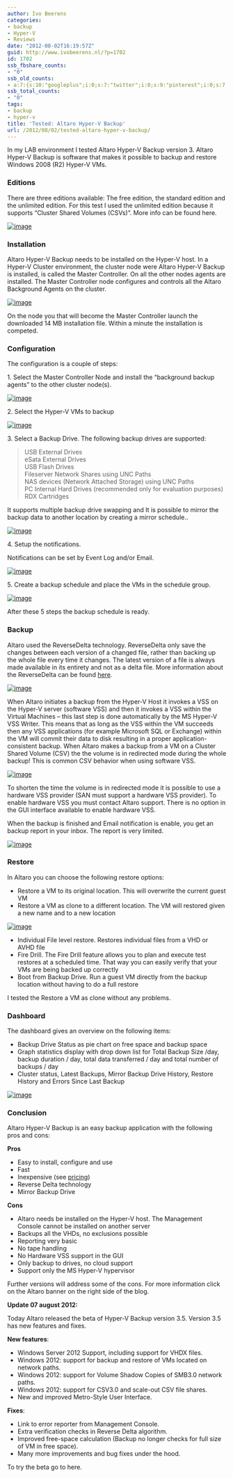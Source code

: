 ```yaml
---
author: Ivo Beerens
categories:
- backup
- Hyper-V
- Reviews
date: "2012-08-02T16:19:57Z"
guid: http://www.ivobeerens.nl/?p=1702
id: 1702
ssb_fbshare_counts:
- "0"
ssb_old_counts:
- a:7:{s:10:"googleplus";i:0;s:7:"twitter";i:0;s:9:"pinterest";i:0;s:7:"fbshare";i:0;s:8:"linkedin";i:0;s:6:"reddit";i:0;s:6:"tumblr";i:0;}
ssb_total_counts:
- "0"
tags:
- backup
- hyper-v
title: 'Tested: Altaro Hyper-V Backup'
url: /2012/08/02/tested-altaro-hyper-v-backup/
---
```


In my LAB environment I tested Altaro Hyper-V Backup version 3. Altaro Hyper-V Backup is software that makes it possible to backup and restore Windows 2008 (R2) Hyper-V VMs.

### Editions

There are three editions available: The free edition, the standard edition and the unlimited edition. For this test I used the unlimited edition because it supports “Cluster Shared Volumes (CSVs)”. More info can be found here.

[![image](http://localhost/wp-content/uploads/2012/08/image_thumb.png "image")](http://localhost/wp-content/uploads/2012/08/image.png)

### Installation

<span class="rvts26">Altaro Hyper-V Backup needs to be installed on the Hyper-V host. In a Hyper-V Cluster environment, the cluster node were <span class="rvts26">Altaro Hyper-V Backup is installed, is called the Master Controller. On all the other nodes agents are installed. <span class="rvts77">The Master Controller node configures and controls all the Altaro Background Agents on the cluster.</span></span></span>

<span class="rvts26">[![image](http://localhost/wp-content/uploads/2012/08/image_thumb1.png "image")](http://localhost/wp-content/uploads/2012/08/image1.png)</span>

<span class="rvts26">On the node you that will become the Master Controller launch the downloaded 14 MB installation file. Within a minute the installation is competed. </span>

### Configuration

The configuration is a couple of steps:

1\. Select the Master Controller Node and install the “background backup agents” to the other cluster node(s).

[![image](http://localhost/wp-content/uploads/2012/08/image_thumb2.png "image")](http://localhost/wp-content/uploads/2012/08/image2.png)

2\. Select the Hyper-V VMs to backup

[![image](http://localhost/wp-content/uploads/2012/08/image_thumb3.png "image")](http://localhost/wp-content/uploads/2012/08/image3.png)

3\. Select a Backup Drive. The following backup drives are supported:

> USB External Drives   
> eSata External Drives   
> USB Flash Drives   
> Fileserver Network Shares using UNC Paths   
> NAS devices (Network Attached Storage) using UNC Paths   
> PC Internal Hard Drives (recommended only for evaluation purposes)   
> RDX Cartridges

It supports multiple backup drive swapping and It is possible to mirror the backup data to another location by creating a mirror schedule..

[![image](http://localhost/wp-content/uploads/2012/08/image_thumb4.png "image")](http://localhost/wp-content/uploads/2012/08/image4.png)

4\. Setup the notifications.

Notifications can be set by Event Log and/or Email.

[![image](http://localhost/wp-content/uploads/2012/08/image_thumb5.png "image")](http://localhost/wp-content/uploads/2012/08/image5.png)

5\. Create a backup schedule and place the VMs in the schedule group.

[![image](http://localhost/wp-content/uploads/2012/08/image_thumb6.png "image")](http://localhost/wp-content/uploads/2012/08/image6.png)

After these 5 steps the backup schedule is ready.

### Backup

Altaro used the ReverseDelta technology. ReverseDelta only save the changes between each version of a changed file, rather than backing up the whole file every time it changes. The latest version of a file is always made available in its entirety and not as a delta file. More information about the ReverseDelta can be found [here](http://www.altaro.com/files/AltaroBackupReverseDelta.pdf).

[![image](http://localhost/wp-content/uploads/2012/08/image_thumb7.png "image")](http://localhost/wp-content/uploads/2012/08/image7.png)

When Altaro initiates a backup from the Hyper-V Host it invokes a VSS on the Hyper-V server (software VSS) and then it invokes a VSS within the Virtual Machines – this last step is done automatically by the MS Hyper-V VSS Writer. This means that as long as the VSS within the VM succeeds then any VSS applications (for example Microsoft SQL or Exchange) within the VM will commit their data to disk resulting in a proper application-consistent backup. When Altaro makes a backup from a VM on a Cluster Shared Volume (CSV) the the volume is in redirected mode during the whole backup! This is common CSV behavior when using software VSS.

[![image](http://localhost/wp-content/uploads/2012/08/image_thumb8.png "image")](http://localhost/wp-content/uploads/2012/08/image8.png)

To shorten the time the volume is in redirected mode it is possible to use a hardware VSS provider (SAN must support a hardware VSS provider). To enable hardware VSS you must contact Altaro support. There is no option in the GUI interface available to enable hardware VSS.

When the backup is finished and Email notification is enable, you get an backup report in your inbox. The report is very limited.

[![image](http://localhost/wp-content/uploads/2012/08/image13_thumb.png "image")](http://localhost/wp-content/uploads/2012/08/image13.png)

### Restore

In Altaro you can choose the following restore options:

- Restore a VM to its original location. This will overwrite the current guest VM
- Restore a VM as clone to a different location. The VM will restored given a new name and to a new location

[![image](http://localhost/wp-content/uploads/2012/08/image_thumb9.png "image")](http://localhost/wp-content/uploads/2012/08/image9.png)

- Individual File level restore. Restores individual files from a VHD or AVHD file
- Fire Drill. The Fire Drill feature allows you to plan and execute test restores at a scheduled time. That way you can easily verify that your VMs are being backed up correctly
- Boot from Backup Drive. Run a guest VM directly from the backup location without having to do a full restore

I tested the Restore a VM as clone without any problems.

### Dashboard

The dashboard gives an overview on the following items:

- Backup Drive Status as pie chart on free space and backup space
- Graph statistics display with drop down list for Total Backup Size /day, backup duration / day, total data transferred / day and total number of backups / day
- Cluster status, Latest Backups, Mirror Backup Drive History, Restore History and Errors Since Last Backup

[![image](http://localhost/wp-content/uploads/2012/08/image_thumb10.png "image")](http://localhost/wp-content/uploads/2012/08/image10.png)

### Conclusion

Altaro Hyper-V Backup is an easy backup application with the following pros and cons:

**Pros**

- Easy to install, configure and use
- Fast
- Inexpensive (see [pricing](http://www.altaro.com/hyper-v-backup/buynow.php))
- Reverse Delta technology
- Mirror Backup Drive

**Cons**

- Altaro needs be installed on the Hyper-V host. The Management Console cannot be installed on another server
- Backups all the VHDs, no exclusions possible
- Reporting very basic
- No tape handling
- No Hardware VSS support in the GUI
- Only backup to drives, no cloud support
- Support only the MS Hyper-V hypervisor

Further versions will address some of the cons. For more information click on the Altaro banner on the right side of the blog.

**Update 07 august 2012:**

Today Altaro released the beta of Hyper-V Backup version 3.5. Version 3.5 has new features and fixes.

**New features**:

- Windows Server 2012 Support, including support for VHDX files.
- Windows 2012: support for backup and restore of VMs located on network paths.
- Windows 2012: support for Volume Shadow Copies of SMB3.0 network paths.
- Windows 2012: support for CSV3.0 and scale-out CSV file shares.
- New and improved Metro-Style User Interface.

**Fixes**:

- Link to error reporter from Management Console.
- Extra verification checks in Reverse Delta algorithm.
- Improved free-space calculation (Backup no longer checks for full size of VM in free space).
- Many more improvements and bug fixes under the hood.

To try the beta go to here.
